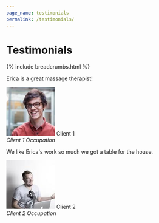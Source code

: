 ```yaml
---
page_name: testimonials
permalink: /testimonials/
---
```

<!--=== Page Heading ===-->
<div class="page-heading img-v1">
  <div class="container text-center">
    <h1>Testimonials</h1>
  </div><!--/end container-->
</div>
<!--=== End Page Heading ===-->
{% include breadcrumbs.html %}
<div class="bg-color-light-2">
  <div class="container content-md">
    <div class="row">
      <div class="col-sm-6">
        <div class="testimonials-v4 md-margin-bottom-50">
          <div class="testimonials-v4-in">
            <p>Erica is a great massage therapist!</p>
          </div>
          <img class="rounded-x" src="assets/img/testimonials/img5.jpg" alt="thumb">
          <span class="testimonials-author">
            Client 1<br>
            <em>Client 1 Occupation</em>
          </span>
        </div>
      </div>
      <div class="col-sm-6">
        <div class="testimonials-v4">
          <div class="testimonials-v4-in">
            <p>We like Erica's work so much we got a table for the house.</p>
          </div>
          <img class="rounded-x" src="assets/img/testimonials/img4.jpg" alt="thumb">
          <span class="testimonials-author">
            Client 2<br>
            <em>Client 2 Occupation</em>
          </span>
        </div>
      </div>
    </div>
  </div><!--/end container-->
</div>

